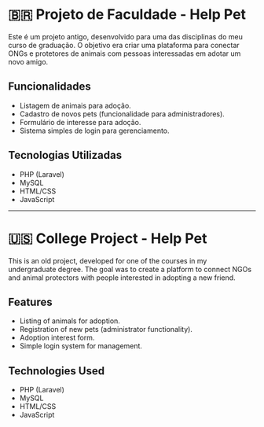 # 🇧🇷 Projeto de Faculdade - Help Pet 

Este é um projeto antigo, desenvolvido para uma das disciplinas do meu curso de graduação. O objetivo era criar uma plataforma para conectar ONGs e protetores de animais com pessoas interessadas em adotar um novo amigo.

## Funcionalidades

* Listagem de animais para adoção.
* Cadastro de novos pets (funcionalidade para administradores).
* Formulário de interesse para adoção.
* Sistema simples de login para gerenciamento.

## Tecnologias Utilizadas

* PHP (Laravel)
* MySQL
* HTML/CSS
* JavaScript

---

# 🇺🇸 College Project - Help Pet

This is an old project, developed for one of the courses in my undergraduate degree. The goal was to create a platform to connect NGOs and animal protectors with people interested in adopting a new friend.

## Features

* Listing of animals for adoption.
* Registration of new pets (administrator functionality).
* Adoption interest form.
* Simple login system for management.

## Technologies Used

* PHP (Laravel)
* MySQL
* HTML/CSS
* JavaScript
